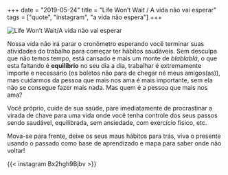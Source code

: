 +++
date = "2019-05-24"
title = "Life Won’t Wait / A vida não vai esperar"
tags = ["quote", "instagram", "a vida não espera"]
+++

![Life Won’t Wait/A vida não vai esperar](https://scontent.fcgh17-1.fna.fbcdn.net/v/t1.0-9/60848261_10156991528318726_6304360040262270976_n.jpg?_nc_cat=100&_nc_oc=AQmiy3hJFolcsu9YKKaTG-SGX8aTe8_Fkp6wRlIAi5Y_Ust0aHbVcqUbPWLHJ4f3Eo8&_nc_ht=scontent.fcgh17-1.fna&oh=cd845a1736df0da965efc2ecb49e501a&oe=5DAAFC13)

Nossa vida não irá parar o cronômetro esperando você terminar suas atividades do trabalho para começar ter hábitos saudáveis. Sem desculpa que não temos tempo, está cansado e mais um monte de *blablablá*, o que esta faltando é **equilíbrio** no seu dia a dia, trabalhar é extremamente importe e necessário (os boletos não para de chegar né meus amigos(as)), mas cuidarmos da pessoa que mais nos ama é mais importante, sem ela não se consegue fazer mais nada. Mas quem é a pessoa que mais nos ama?

Você próprio, cuide de sua saúde, pare imediatamente de procrastinar a virada de chave para uma vida onde você tenha controle dos seus passos sendo saudável, equilibrada, sem ansiedade, com exercício fisico, etc.

Mova-se para frente, deixe os seus maus hábitos para trás, viva o presente usando o passado como base de aprendizado e mapa para saber onde não voltar!

{{< instagram Bx2hgh9Bjbv >}}
